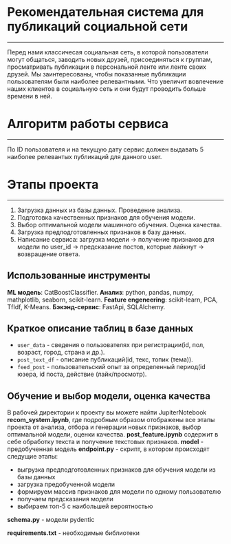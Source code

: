 # Рекомендательная система для публикаций социальной сети
---
Перед нами классичесая социальная сеть, в которой пользователи могут общаться, заводить новых друзей, присоединяться к группам, просматривать публикации в персональной ленте или ленте своих друзей. Мы заинтересованы, чтобы показанные публикации пользователям были наиболее релевантными. Что увеличит вовлечение наших клиентов в социальную сеть и они будут проводить больше времени в ней.
# Алгоритм работы сервиса
---
По ID пользователя и на текущую дату сервис должен выдавать 5 наиболее релевантых публикаций для данного user.
# Этапы проекта
---
1. Загрузка данных из базы данных. Проведение анализа.
2. Подготовка качественных признаков для обучения модели.
3. Выбор оптимальной модели машинного обучения. Оценка качества.
4. Загрузка предподготовленных признаков в базу данных.
5. Написание сервиса: загрузка модели -> получение признаков для модели по user_id -> предсказание постов, которые лайкнут -> возвращение ответа.
## Использованные инструменты
__ML модель__: CatBoostClassifier.
__Анализ__: python, pandas, numpy, mathplotlib, seaborn, scikit-learn.
__Feature engeneering__: scikit-learn, PCA, TfIdf, K-Means.
__Бэкэнд-сервис__: FastApi, SQLAlchemy.
## Краткое описание таблиц в базе данных
* ```user_data``` - сведения о пользователях при регистрации(id, пол, возраст, город, страна и др.).
* ```post_text_df``` - описание публикаций(id, текс, топик (тема)).
* ```feed_post``` - пользовательский опыт за определенный период(id юзера, id поста, действие (лайк/просмотр).
## Oбучение и выбор модели, оценка качества
В рабочей директории к проекту вы можете найти JupiterNotebook __recom_system.ipynb__, где подробным образом отображены все этапы проекта от анализа, отбора и генерации новых признаков, выбор оптимальной модели, оценки качества.
__post_feature.ipynb__  содержит в себе обработку текста и получение текстовых признаков. 
__model__ - предобученная модель
__endpoint.py__ - скрипт, в котором происходят следущие этапы:
* выгрузка предподготовленных признаков для обучения модели из базы данных
* загрузка предобученной модели
* формируем массив признаков для модели по одному пользователю 
* получаем предсказания модели 
* выбираем топ-5 с наибольшей вероятностью

__schema.py__ - модели pydentic

__requirements.txt__ - необходимые библиотеки